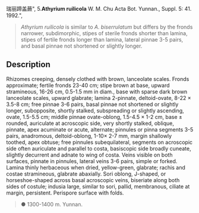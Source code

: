 瑞丽蹄盖蕨",
5.**Athyrium ruilicola** W. M. Chu Acta Bot. Yunnan., Suppl. 5: 41. 1992.",

> *Athyrium ruilicola* is similar to *A. biserrulatum* but differs by the fronds narrower, subdimorphic, stipes of sterile fronds shorter than lamina, stipes of fertile fronds longer than lamina, lateral pinnae 3-5 pairs, and basal pinnae not shortened or slightly longer.

## Description
Rhizomes creeping, densely clothed with brown, lanceolate scales. Fronds approximate; fertile fronds 23-40 cm; stipe brown at base, upward stramineous, 16-26 cm, 0.5-1.5 mm in diam., base with sparse dark brown lanceolate scales, upward glabrate; lamina 2-pinnate, deltoid-ovate, 8-22 × 3.5-8 cm; free pinnae 3-6 pairs, basal pinnae not shortened or slightly longer, subopposite, shortly stalked, subspreading or slightly ascending, ovate, 1.5-5.5 cm; middle pinnae ovate-oblong, 1.5-4.5 × 1-2 cm, base ± rounded, auriculate at acroscopic side, very shortly stalked, oblique, pinnate, apex acuminate or acute, alternate; pinnules or pinna segments 3-5 pairs, anadromous, deltoid-oblong, 1-10× 2-7 mm, margin shallowly toothed, apex obtuse; free pinnules subequilateral, segments on acroscopic side often auriculate and parallel to costa, basiscopic side broadly cuneate, slightly decurrent and adnate to wing of costa. Veins visible on both surfaces, pinnate in pinnules, lateral veins 3-6 pairs, simple or forked. Lamina thinly herbaceous when dried, yellow-green, glabrate; rachis and costae stramineous, glabrate abaxially. Sori oblong, J-shaped, or horseshoe-shaped across basal acroscopic veins, biseriate along both sides of costule; indusia large, similar to sori, pallid, membranous, ciliate at margin, persistent. Perispore surface with folds.

> ● 1300-1400 m. Yunnan.
